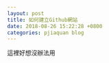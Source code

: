 ```yaml
---
layout: post
title: 如何建立Github網站
date: 2018-08-26 15:22:28 +0800
categories: pjiaquan blog
---
```


這裡好想沒辦法用